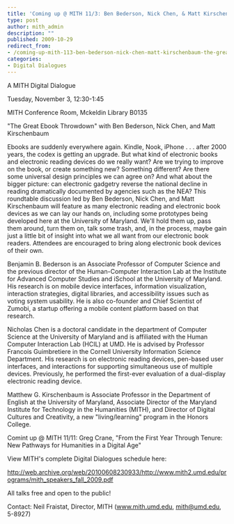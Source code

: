 ```yaml
---
title: 'Coming up @ MITH 11/3: Ben Bederson, Nick Chen, & Matt Kirschenbaum, "The Great Ebook Throwdown"'
type: post
author: mith_admin
description: ""
published: 2009-10-29
redirect_from: 
- /coming-up-mith-113-ben-bederson-nick-chen-matt-kirschenbaum-the-great-ebook-throwdown/
categories:
- Digital Dialogues
---
```

A MITH Digital Dialogue

Tuesday, November 3, 12:30-1:45

MITH Conference Room, Mckeldin Library B0135

"The Great Ebook Throwdown" with Ben Bederson, Nick Chen, and Matt Kirschenbaum

Ebooks are suddenly everywhere again. Kindle, Nook, iPhone . . . after 2000 years, the codex is getting an upgrade. But what kind of electronic books and electronic reading devices do we really want? Are we trying to improve on the book, or create something new? Something different? Are there some universal design principles we can agree on? And what about the bigger picture: can electronic gadgetry reverse the national decline in reading dramatically documented by agencies such as the NEA? This roundtable discussion led by Ben Bederson, Nick Chen, and Matt Kirschenbaum will feature as many electronic reading and electronic book devices as we can lay our hands on, including some prototypes being developed here at the University of Maryland. We'll hold them up, pass them around, turn them on, talk some trash, and, in the process, maybe gain just a little bit of insight into what we all want from our electronic book readers. Attendees are encouraged to bring along electronic book devices of their own.

Benjamin B. Bederson is an Associate Professor of Computer Science and the previous director of the Human-Computer Interaction Lab at the Institute for Advanced Computer Studies and iSchool at the University of Maryland. His research is on mobile device interfaces, information visualization, interaction strategies, digital libraries, and accessibility issues such as voting system usability. He is also co-founder and Chief Scientist of Zumobi, a startup offering a mobile content platform based on that research.

Nicholas Chen is a doctoral candidate in the department of Computer Science at the University of Maryland and is affiliated with the Human Computer Interaction Lab (HCIL) at UMD. He is advised by Professor Francois Guimbretiere in the Cornell University Information Science Department. His research is on electronic reading devices, pen-based user interfaces, and interactions for supporting simultaneous use of multiple devices. Previously, he performed the first-ever evaluation of a dual-display electronic reading device.

Matthew G. Kirschenbaum is Associate Professor in the Department of English at the University of Maryland, Associate Director of the Maryland Institute for Technology in the Humanities (MITH), and Director of Digital Cultures and Creativity, a new "living/learning" program in the Honors College.

Comint up @ MITH 11/11: Greg Crane, "From the First Year Through Tenure: New Pathways for Humanities in a Digital Age"

View MITH's complete Digital Dialogues schedule here:

http://web.archive.org/web/20100608230933/http://www.mith2.umd.edu/programs/mith_speakers_fall_2009.pdf

All talks free and open to the public!

Contact: Neil Fraistat, Director, MITH (www.mith.umd.edu, mith@umd.edu, 5-8927)
